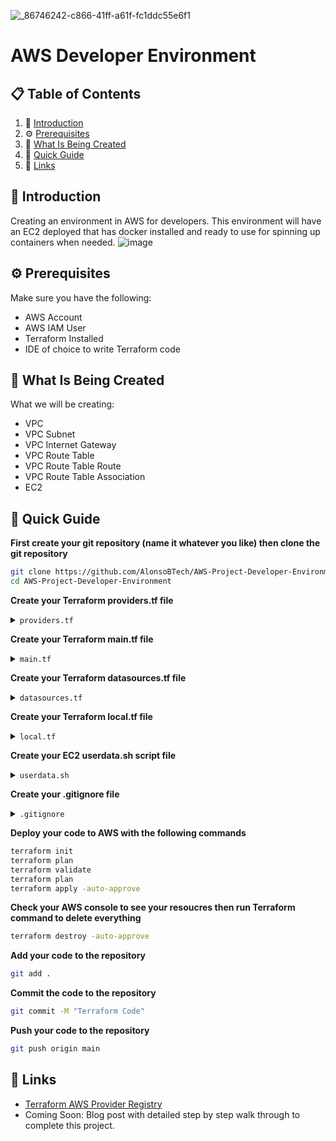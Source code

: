![_86746242-c866-41ff-a61f-fc1ddc55e6f1](https://github.com/AlonsoBTech/AWS-Project-Developer-Environment/assets/160416175/5dfe7655-0d4d-4c4a-b428-f6f600e88272)
# AWS Developer Environment

## 📋 <a name="table">Table of Contents</a>

1. 🤖 [Introduction](#introduction)
2. ⚙️ [Prerequisites](#prerequisites)
3. 🔋 [What Is Being Created](#what-is-being-created)
4. 🤸 [Quick Guide](#quick-guide)
5. 🔗 [Links](#links)

## <a name="introduction">🤖 Introduction</a>

Creating an environment in AWS for developers. This environment will have an EC2 deployed that has docker installed
and ready to use for spinning up containers when needed.
![image](https://github.com/AlonsoBTech/AWS-Project-Developer-Environment/assets/160416175/5b246a3a-34c5-476b-9bc2-531fdefa196d)

## <a name="prerequisites">⚙️ Prerequisites</a>

Make sure you have the following:

- AWS Account
- AWS IAM User
- Terraform Installed
- IDE of choice to write Terraform code

## <a name="what-is-being-created">🔋 What Is Being Created</a>

What we will be creating:

- VPC
- VPC Subnet
- VPC Internet Gateway
- VPC Route Table
- VPC Route Table Route
- VPC Route Table Association
- EC2

## <a name="quick-guide">🤸 Quick Guide</a>

**First create your git repository (name it whatever you like) then clone the git repository**

```bash
git clone https://github.com/AlonsoBTech/AWS-Project-Developer-Environment.git
cd AWS-Project-Developer-Environment
```

**Create your Terraform providers.tf file**

</details>

<details>
<summary><code>providers.tf</code></summary>

```bash
terraform {
  required_providers {
    aws = {
      source  = "hashicorp/aws"
      version = "~> 5.40.0"
    }
  }
}

provider "aws" {
  region  = "ca-central-1"
}
```
</details>

**Create your Terraform main.tf file**

</details>

<details>
<summary><code>main.tf</code></summary>

```bash
### Creating VPC
resource "aws_vpc" "project1" {
  cidr_block           = "10.0.0.0/16"
  enable_dns_hostnames = true
  enable_dns_support   = true

  tags = {
    Name = "Project1_VPC"
  }
}

### Creating Public Subnet
resource "aws_subnet" "Project1_Public_Subnet_1" {
  vpc_id                  = aws_vpc.project1.id
  cidr_block              = "10.0.1.0/24"
  map_public_ip_on_launch = true
  availability_zone       = "ca-central-1a"

  tags = {
    Name = "Project1_Public"
  }
}

### Creating Internet Gateway
resource "aws_internet_gateway" "Project1_IGW" {
  vpc_id = aws_vpc.project1.id

  tags = {
    Name = "Project1_IGW"
  }
}

### Creating Route Table
resource "aws_route_table" "Project_Public_RT" {
    vpc_id = aws_vpc.project1.id

    route {
        cidr_block = "0.0.0.0/0"
        gateway_id = aws_internet_gateway.Project1_IGW.id
    }

    tags = {
      Name = "Project1_PublicRT"
    }
}

### Creating Route Table Association
resource "aws_route_table_association" "Project1_pub_asso1" {
  subnet_id      = aws_subnet.Project1_Public_Subnet_1.id
  route_table_id = aws_route_table.Project_Public_RT.id
}

### Creating Security Group
resource "aws_security_group" "Project1_DevApp_Sg" {
  name        = "Project1_DevApp_Sg"
  description = "Allow SSH, HTTP, HTTPS inbound traffic and all outbound traffic"
  vpc_id      = aws_vpc.project1.id

  ingress {
    from_port   = 22
    to_port     = 22
    protocol    = "tcp"
    cidr_blocks = ["${local.my_ip.ip}/32"]
  }

  ingress {
    from_port   = 80
    to_port     = 80
    protocol    = "tcp"
    cidr_blocks = ["0.0.0.0/0"]
  }

  ingress {
    from_port   = 8080
    to_port     = 8080
    protocol    = "tcp"
    cidr_blocks = ["0.0.0.0/0"]
  }

  ingress {
    from_port   = 443
    to_port     = 443
    protocol    = "tcp"
    cidr_blocks = ["0.0.0.0/0"]
  }

  egress {
    from_port   = 0
    to_port     = 0
    protocol    = "-1"
    cidr_blocks = ["0.0.0.0/0"]
  }

  tags = {
    Name = "Dev-SG"
  }
}

### Creating EC2 SSH Key
resource "aws_key_pair" "project1_key" {
  key_name   = "pj1key"
  public_key = file("PATH-TO-YOUR-SSH-KEY")
}

### Creating EC2 Instance
resource "aws_instance" "dev1" {
  ami                    = data.aws_ami.ubuntu.id
  instance_type          = "t2.micro"
  key_name               = aws_key_pair.project1_key.id
  vpc_security_group_ids = [aws_security_group.Project1_DevApp_Sg.id]
  subnet_id              = aws_subnet.Project1_Public_Subnet_1.id
  user_data              = file("userdata.sh")

  root_block_device {
    volume_size = 10
  }

  tags = {
    Name = "dev1_ec2"
  }
}
```
</details>

**Create your Terraform datasources.tf file**

</details>

<details>
<summary><code>datasources.tf</code></summary>
  
```bash
data "aws_ami" "ubuntu" {
  most_recent = true

  filter {
    name   = "name"
    values = ["ubuntu/images/hvm-ssd/ubuntu-jammy-22.04-amd64-server-*"]
  }

  filter {
    name   = "virtualization-type"
    values = ["hvm"]
  }

  owners = ["099720109477"]
}

data "http" "my_public_ip" {
    url = "https://ifconfig.co/json"
    request_headers = {
        Accept = "application/json"
    }
}
```
</details>

**Create your Terraform local.tf file**

</details>

<details>
<summary><code>local.tf</code></summary>

```bash
locals {
    my_ip = jsondecode(data.http.my_public_ip.body)
}
```
</details>

**Create your EC2 userdata.sh script file**

</details>

<details>
<summary><code>userdata.sh</code></summary>

```bash
#!/bin/bash
sudo apt-get update -y
sudo apt-get install -y ca-certificates curl
sudo install -m 0755 -d /etc/apt/keyrings
sudo curl -fsSL https://download.docker.com/linux/ubuntu/gpg -o /etc/apt/keyrings/docker.asc
sudo chmod a+r /etc/apt/keyrings/docker.asc
echo \
  "deb [arch=$(dpkg --print-architecture) signed-by=/etc/apt/keyrings/docker.asc] https://download.docker.com/linux/ubuntu \
  $(. /etc/os-release && echo "$VERSION_CODENAME") stable" | \
  sudo tee /etc/apt/sources.list.d/docker.list > /dev/null
sudo apt-get update -y
sudo apt-get install -y docker-ce docker-ce-cli containerd.io docker-buildx-plugin docker-compose-plugin
```
</details>

**Create your .gitignore file**

</details>

<details>
<summary><code>.gitignore</code></summary>

```bash
.terraform.lock.hcl
terraform.tfstate
terraform.tfstate.backup
docker ready ubuntu.txt
```
</details>

**Deploy your code to AWS with the following commands**

```bash
terraform init
terraform plan
terraform validate
terraform plan
terraform apply -auto-approve
```
**Check your AWS console to see your resoucres then run Terraform command to delete everything**

```bash
terraform destroy -auto-approve
```

**Add your code to the repository**

```bash
git add .
```

**Commit the code to the repository**

```bash
git commit -M "Terraform Code"
```

**Push your code to the repository**

```bash
git push origin main
```
## <a name="links">🔗 Links</a>

- [Terraform AWS Provider Registry](https://registry.terraform.io/providers/hashicorp/aws/latest/docs)
- Coming Soon: Blog post with detailed step by step walk through to complete this project.

